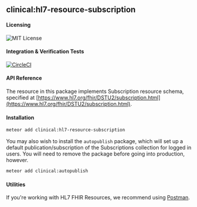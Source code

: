##  clinical:hl7-resource-subscription   


#### Licensing  
![MIT License](https://img.shields.io/badge/license-MIT-blue.svg)


#### Integration & Verification Tests  
[![CircleCI](https://circleci.com/gh/clinical-meteor/hl7-resource-risk-assessment/tree/master.svg?style=svg)](https://circleci.com/gh/clinical-meteor/hl7-resource-risk-assessment/tree/master)


#### API Reference  
The resource in this package implements Subscription resource schema, specified at [https://www.hl7.org/fhir/DSTU2/subscription.html](https://www.hl7.org/fhir/DSTU2/subscription.html). 


#### Installation  

```bash
meteor add clinical:hl7-resource-subscription
```

You may also wish to install the `autopublish` package, which will set up a default publication/subscription of the Subscriptions collection for logged in users.  You will need to remove the package before going into production, however.

```bash
meteor add clinical:autopublish  
```


#### Utilities  

If you're working with HL7 FHIR Resources, we recommend using [Postman](https://chrome.google.com/webstore/detail/postman/fhbjgbiflinjbdggehcddcbncdddomop?hl=en).




